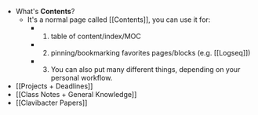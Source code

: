 - What's **Contents**?
	- It's a normal page called [[Contents]], you can use it for:
		- 1. table of content/index/MOC
		- 2. pinning/bookmarking favorites pages/blocks (e.g. [[Logseq]])
		- 3. You can also put many different things, depending on your personal workflow.
- [[Projects + Deadlines]]
- [[Class Notes + General Knowledge]]
- [[Clavibacter Papers]]